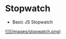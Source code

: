 # Stopwatch
* Basic JS Stopwatch
<a href="https://akash97p.github.io/Stopwatch/">
![](/images/stopwatch.png)
</a>
